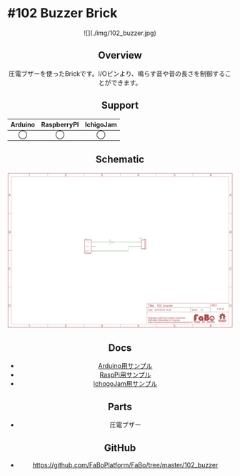 # #102 Buzzer Brick

<center>![](./img/102_buzzer.jpg)

<!--COLORME-->

## Overview
圧電ブザーを使ったBrickです。I/Oピンより、鳴らす音や音の長さを制御することができます。

## Support
|Arduino|RaspberryPI|IchigoJam|
|:--:|:--:|:--:|
|◯|◯|◯|

## Schematic
![](./img/102_buzzer_sch.png)

## Docs

* [Arduino用サンプル](http://docs.fabo.io/fabo/arduino/brick_analog/102_brick_analog_buzzar.html)
* [RaspPi用サンプル](http://docs.fabo.io/fabo/rasppi/brick_analog/102_brick_analog_buzzar.html)
* [IchogoJam用サンプル](http://docs.fabo.io/fabo/ichigojam/brick_analog/102_brick_analog_buzzar.html)

## Parts
- 圧電ブザー

## GitHub
- https://github.com/FaBoPlatform/FaBo/tree/master/102_buzzer
